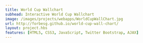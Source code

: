 ```yaml
---
title: World Cup Wallchart
subhead: Interactive World Cup Wallchart
image: /images/projects/webapps/WorldCupWallChart.jpg
url: http://forbesg.github.io/world-cup-wall-chart/
layout: project.hbs
features: [HTML5, CSS3, JavaScript, Twitter Bootstrap, AJAX]
---
```

